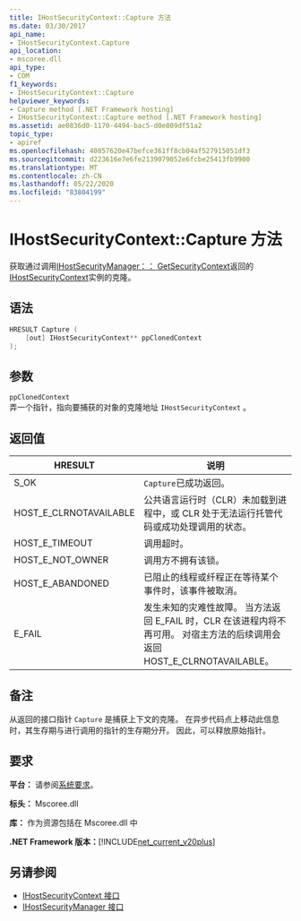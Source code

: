 ```yaml
---
title: IHostSecurityContext::Capture 方法
ms.date: 03/30/2017
api_name:
- IHostSecurityContext.Capture
api_location:
- mscoree.dll
api_type:
- COM
f1_keywords:
- IHostSecurityContext::Capture
helpviewer_keywords:
- Capture method [.NET Framework hosting]
- IHostSecurityContext::Capture method [.NET Framework hosting]
ms.assetid: ae0836d0-1170-4494-bac5-d0e809df51a2
topic_type:
- apiref
ms.openlocfilehash: 40857620e47befce361ff8cb04af527915051df3
ms.sourcegitcommit: d223616e7e6fe2139079052e6fcbe25413fb9900
ms.translationtype: MT
ms.contentlocale: zh-CN
ms.lasthandoff: 05/22/2020
ms.locfileid: "83804199"
---
```

# <a name="ihostsecuritycontextcapture-method"></a>IHostSecurityContext::Capture 方法
获取通过调用[IHostSecurityManager：： GetSecurityContext](ihostsecuritymanager-getsecuritycontext-method.md)返回的[IHostSecurityContext](../../../../docs/framework/unmanaged-api/hosting/ihostsecuritycontext-interface.md)实例的克隆。  
  
## <a name="syntax"></a>语法  
  
```cpp
HRESULT Capture (  
    [out] IHostSecurityContext** ppClonedContext  
);  
```  
  
## <a name="parameters"></a>参数  
 `ppClonedContext`  
 弄一个指针，指向要捕获的对象的克隆地址 `IHostSecurityContext` 。  
  
## <a name="return-value"></a>返回值  
  
|HRESULT|说明|  
|-------------|-----------------|  
|S_OK|`Capture`已成功返回。|  
|HOST_E_CLRNOTAVAILABLE|公共语言运行时（CLR）未加载到进程中，或 CLR 处于无法运行托管代码或成功处理调用的状态。|  
|HOST_E_TIMEOUT|调用超时。|  
|HOST_E_NOT_OWNER|调用方不拥有该锁。|  
|HOST_E_ABANDONED|已阻止的线程或纤程正在等待某个事件时，该事件被取消。|  
|E_FAIL|发生未知的灾难性故障。 当方法返回 E_FAIL 时，CLR 在该进程内将不再可用。 对宿主方法的后续调用会返回 HOST_E_CLRNOTAVAILABLE。|  
  
## <a name="remarks"></a>备注  
 从返回的接口指针 `Capture` 是捕获上下文的克隆。 在异步代码点上移动此信息时，其生存期与进行调用的指针的生存期分开。 因此，可以释放原始指针。  
  
## <a name="requirements"></a>要求  
 **平台：** 请参阅[系统要求](../../get-started/system-requirements.md)。  
  
 **标头：** Mscoree.dll  
  
 **库：** 作为资源包括在 Mscoree.dll 中  
  
 **.NET Framework 版本：**[!INCLUDE[net_current_v20plus](../../../../includes/net-current-v20plus-md.md)]  
  
## <a name="see-also"></a>另请参阅

- [IHostSecurityContext 接口](ihostsecuritycontext-interface.md)
- [IHostSecurityManager 接口](ihostsecuritymanager-interface.md)
